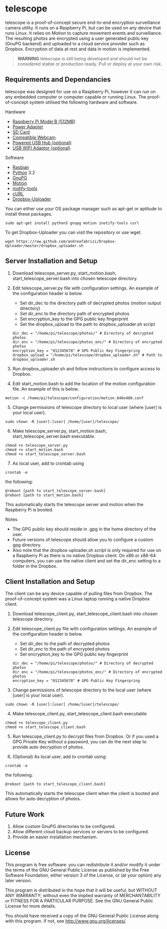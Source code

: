 # telescope #

telescope is a proof-of-concept secure end-to-end encryption surveillance
camera utility. It runs on a Raspberry Pi, but can be used on any device 
that runs Linux. It relies on Motion to capture movement events and 
surveillance. The resulting photos are encrypted using a user generated 
public key (GnuPG backend) and uploaded to a cloud service provider such 
as Dropbox. Encryption of data at rest and data in motion is implemented.

> **WARNING** telescope is still being developed and should not be
> considered stable or production ready. Pull or deploy at your own risk.

## Requirements and Dependancies ##

telescope was designed for use on a Raspberry Pi, however it can run on any
embedded computer or computer capable or running Linux. The proof-of-concept
system utilised the following hardware and software.

Hardware
   * [Raspberry Pi Model B (512MB)](http://www.raspberrypi.org/)
   * [Power Adapter](http://elinux.org/RPi_VerifiedPeripherals#Power_adapters)
   * [SD Card](http://elinux.org/RPi_SD_cards)
   * [Compatible Webcam](http://elinux.org/RPi_USB_Webcams)
   * [Powered USB Hub (optional)](http://elinux.org/RPi_Powered_USB_Hubs)
   * [USB WIFI Adaptor (optional)](http://elinux.org/RPi_USB_Wi-Fi_Adapters)

Software
   * [Rasbian](http://www.raspberrypi.org/downloads/)
   * [Python](http://python.org) 3.2
   * [GnuPG](http://www.gnupg.org/)
   * [Motion](http://www.lavrsen.dk/foswiki/bin/view/Motion/WebHome)
   * [inotify-tools](https://github.com/rvoicilas/inotify-tools)
   * [cURL](http://curl.haxx.se/)
   * [Dropbox-Uploader](https://github.com/andreafabrizi/Dropbox-Uploader)

You can either use your OS package manager such as apt-get or aptitude to
install these packages.

```
sudo apt-get install python3 gnupg motion inotify-tools curl
```

To get Dropbox-Uploader you can visit the repository or use wget.

```
wget https://raw.github.com/andreafabrizi/Dropbox-Uploader/master/dropbox_uploader.sh
```


## Server Installation and Setup ##
1. Download telescope_server.py, start_motion.bash, start_telescope_server.bash
into chosen telescope directory.

2. Edit telescope_server.py file with configuration settings. An example of the configuration header is below.
   * Set dir_dec to the directory path of decrypted photos (motion output directory)
   * Set dir_enc to the directory path of encrypted photos
   * Set encryption_key to the GPG public key fingerprint
   * Set the dropbox_upload to the path to dropbox_uploader.sh script

    ```
    dir_dec = "/home/pi/telescope/photos/" # Directory of decrypted photos
    dir_enc = "/home/pi/telescope/photos_enc/" # Directory of encrypted photos
    encryption_key = "012345678" # GPG Public Key Fingerpring
    dropbox_upload = "/home/pi/telescope/dropbox_uploader.sh" # Path to dropbox_uploader.sh
    ```

3. Run dropbox_uploader.sh and follow instructions to configure access to Dropbox.

4. Edit start_motion.bash to add the location of the motion configuration file. An example of this is below.
```
motion -c /home/pi/telescope/configuration/motion_640x480.conf
```

5. Change permissions of telescope directory to local user (where [user] is your local user).
```
sudo chown -R [user]:[user] /home/[user]/telescope/
```

6. Make telescope_server.py, start_motion.bash, start_telescope_server.bash executable.
```
chmod +x telescope_server.py
chmod +x start_motion.bash
chmod +x start_telescope_server.bash
```

7. As local user, add to crontab using
```
crontab -e
```
the following:
```
@reboot [path to start_telescope_server.bash]
@reboot [path to start_motion.bash]
```

This automatically starts the telescope server and motion when the Raspberry Pi is booted.

Notes

   * The GPG public key should reside in .gpg in the home directory of the user. 
   * Future versions of telescope should allow you to configure a custom gpg directory.
   * Also note that the dropbox-uploader.sh script is only required for use on a Raspberry Pi as there is no native 
Dropbox client. On x86 or x86-64 computers, you can use the native client and set the dir_enc setting to a folder in the Dropbox.



## Client Installation and Setup ##
The client can be any device capable of pulling files from Dropbox.
The proof-of-concept system was a Linux laptop running a native Dropbox 
client.

1. Download telescope_client.py, start_telescope_client.bash 
into chosen telescope directory.

2. Edit telescope_client.py file with configuration settings. An example of the configuration header is below.
   * Set dir_dec to the path of decrypted photos
   * Set dir_enc to the path of encrypted photos
   * Set encryption_key to the GPG public key fingerprint

    ```
    dir_dec = "/home/pi/telescope/photos/" # Directory of decrypted photos
    dir_enc = "/home/pi/telescope/photos_enc/" # Directory of encrypted photos
    encryption_key = "012345678" # GPG Public Key Fingerpring
    ```

3. Change permissions of telescope directory to the local user (where [user] is your local user).
```
sudo chown -R [user]:[user] /home/[user]/telescope/
```

4. Make telescope_client.py, start_telescope_client.bash executable
```
chmod +x telescope_client.py
chmod +x start_telescope_client.bash
```

5. Run telescope_client.py to decrypt files from Dropbox. Or if you used a GPG Private Key without a password, you can do the next step to provide auto decryption of photos.

6. (Optional) As local user, add to crontab using:
```
crontab -e
```
the following:
```
@reboot [path to start_telescope_client.bash]
```

This automatically starts the telescope client when the client is booted and allows for auto decryption of photos.

## Future Work ##
1. Allow custom GnuPG directories to be configured.
2. Allow different cloud backup services or servers to be configured.
3. Provide an easier installation mechanism.


## License ##
This program is free software: you can redistribute it and/or modify
it under the terms of the GNU General Public License as published by
the Free Software Foundation, either version 3 of the License, or
(at your option) any later version.

This program is distributed in the hope that it will be useful,
but WITHOUT ANY WARRANTY; without even the implied warranty of
MERCHANTABILITY or FITNESS FOR A PARTICULAR PURPOSE.  See the
GNU General Public License for more details.

You should have received a copy of the GNU General Public License
along with this program.  If not, see <http://www.gnu.org/licenses/>.

